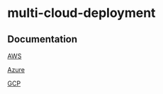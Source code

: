 # multi-cloud-deployment

## Documentation

[AWS](./aws/README.md)

[Azure](./azure/README.md)

[GCP](./gcp/README.md)
